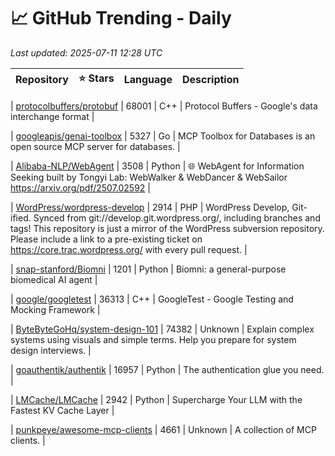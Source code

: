 # 📈 GitHub Trending - Daily

_Last updated: 2025-07-11 12:28 UTC_

| Repository | ⭐ Stars | Language | Description |
|------------|--------:|----------|-------------|

| [protocolbuffers/protobuf](https://github.com/protocolbuffers/protobuf) | 68001 | C++ | Protocol Buffers - Google's data interchange format |

| [googleapis/genai-toolbox](https://github.com/googleapis/genai-toolbox) | 5327 | Go | MCP Toolbox for Databases is an open source MCP server for databases. |

| [Alibaba-NLP/WebAgent](https://github.com/Alibaba-NLP/WebAgent) | 3508 | Python | 🌐 WebAgent for Information Seeking built by Tongyi Lab: WebWalker & WebDancer & WebSailor https://arxiv.org/pdf/2507.02592 |

| [WordPress/wordpress-develop](https://github.com/WordPress/wordpress-develop) | 2914 | PHP | WordPress Develop, Git-ified. Synced from git://develop.git.wordpress.org/, including branches and tags! This repository is just a mirror of the WordPress subversion repository. Please include a link to a pre-existing ticket on https://core.trac.wordpress.org/ with every pull request. |

| [snap-stanford/Biomni](https://github.com/snap-stanford/Biomni) | 1201 | Python | Biomni: a general-purpose biomedical AI agent |

| [google/googletest](https://github.com/google/googletest) | 36313 | C++ | GoogleTest - Google Testing and Mocking Framework |

| [ByteByteGoHq/system-design-101](https://github.com/ByteByteGoHq/system-design-101) | 74382 | Unknown | Explain complex systems using visuals and simple terms. Help you prepare for system design interviews. |

| [goauthentik/authentik](https://github.com/goauthentik/authentik) | 16957 | Python | The authentication glue you need. |

| [LMCache/LMCache](https://github.com/LMCache/LMCache) | 2942 | Python | Supercharge Your LLM with the Fastest KV Cache Layer |

| [punkpeye/awesome-mcp-clients](https://github.com/punkpeye/awesome-mcp-clients) | 4661 | Unknown | A collection of MCP clients. |
